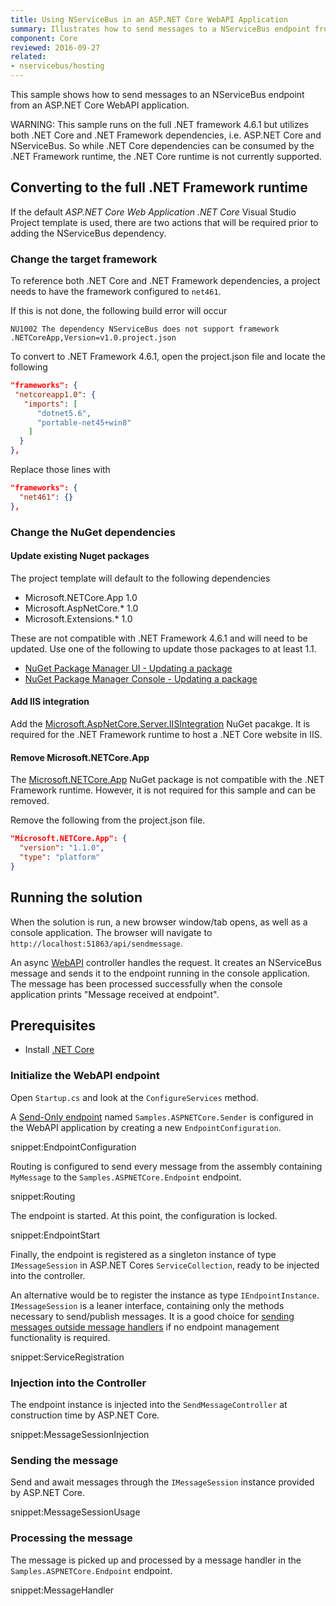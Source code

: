 ```yaml
---
title: Using NServiceBus in an ASP.NET Core WebAPI Application
summary: Illustrates how to send messages to a NServiceBus endpoint from a ASP.NET Core WebAPI application.
component: Core
reviewed: 2016-09-27
related:
- nservicebus/hosting
---
```



This sample shows how to send messages to an NServiceBus endpoint from an ASP.NET Core WebAPI application. 

WARNING: This sample runs on the full .NET framework 4.6.1 but utilizes both .NET Core and .NET Framework dependencies, i.e. ASP.NET Core and NServiceBus. So while .NET Core dependencies can be consumed by the .NET Framework runtime, the .NET Core runtime is not currently supported.


## Converting to the full .NET Framework runtime

If the default *ASP.NET Core Web Application .NET Core* Visual Studio Project template is used, there are two actions that will be required prior to adding the NServiceBus dependency. 


### Change the target framework

To reference both .NET Core and .NET Framework dependencies, a project needs to have the framework configured to `net461`.

If this is not done, the following build error will occur

```no-highlight
NU1002 The dependency NServiceBus does not support framework .NETCoreApp,Version=v1.0.project.json
``` 

To convert to .NET Framework 4.6.1, open the project.json file and locate the following

```json
"frameworks": {
 "netcoreapp1.0": {
   "imports": [
      "dotnet5.6",
      "portable-net45+win8"
    ]
  }
},
```

Replace those lines with

```json
"frameworks": {
  "net461": {}
},
```


### Change the NuGet dependencies


#### Update existing Nuget packages

The project template will default to the following dependencies

 * Microsoft.NETCore.App 1.0
 * Microsoft.AspNetCore.\* 1.0
 * Microsoft.Extensions.\* 1.0

These are not compatible with .NET Framework 4.6.1 and will need to be updated. Use one of the following to update those packages to at least 1.1.

 * [NuGet Package Manager UI - Updating a package](https://docs.nuget.org/ndocs/tools/package-manager-ui#updating-a-package)
 * [NuGet Package Manager Console - Updating a package](https://docs.nuget.org/ndocs/tools/package-manager-console#updating-a-package)


#### Add IIS integration

Add the [Microsoft.AspNetCore.Server.IISIntegration](https://www.nuget.org/packages/Microsoft.AspNetCore.Server.IISIntegration/) NuGet pacakge. It is required for the .NET Framework runtime to host a .NET Core website in IIS.


#### Remove Microsoft.NETCore.App 

The [Microsoft.NETCore.App](https://www.nuget.org/packages/Microsoft.NETCore.App/) NuGet package is not compatible with the .NET Framework runtime. However, it is not required for this sample and can be removed.

Remove the following from the project.json file.

```json
"Microsoft.NETCore.App": {
  "version": "1.1.0",
  "type": "platform"
}
```


## Running the solution

When the solution is run, a new browser window/tab opens, as well as a console application. The browser will navigate to `http://localhost:51863/api/sendmessage`.

An async [WebAPI](https://www.asp.net/web-api) controller handles the request. It creates an NServiceBus message and sends it to the endpoint running in the console application. The message has been processed successfully when the console application prints "Message received at endpoint". 


## Prerequisites

- Install [.NET Core](https://www.microsoft.com/net/core#windows)


### Initialize the WebAPI endpoint

Open `Startup.cs` and look at the `ConfigureServices` method.

A [Send-Only endpoint](/nservicebus/hosting/#self-hosting-send-only-hosting) named `Samples.ASPNETCore.Sender` is configured in the WebAPI application by creating a new `EndpointConfiguration`.

snippet:EndpointConfiguration

Routing is configured to send every message from the assembly containing `MyMessage` to the `Samples.ASPNETCore.Endpoint` endpoint.

snippet:Routing

The endpoint is started. At this point, the configuration is locked.

snippet:EndpointStart

Finally, the endpoint is registered as a singleton instance of type `IMessageSession` in ASP.NET Cores `ServiceCollection`, ready to be injected into the controller.

An alternative would be to register the instance as type `IEndpointInstance`. `IMessageSession` is a leaner interface, containing only the methods necessary to send/publish messages. It is a good choice for [sending messages outside message handlers](/nservicebus/upgrades/5to6/moving-away-from-ibus.md#migrating-away-from-ibus-sending-messages-outside-message-handlers) if no endpoint management functionality is required.

snippet:ServiceRegistration


### Injection into the Controller

The endpoint instance is injected into the `SendMessageController` at construction time by ASP.NET Core.

snippet:MessageSessionInjection


### Sending the message 

Send and await messages through the `IMessageSession` instance provided by ASP.NET Core.

snippet:MessageSessionUsage


### Processing the message 

The message is picked up and processed by a message handler in the `Samples.ASPNETCore.Endpoint` endpoint.

snippet:MessageHandler
